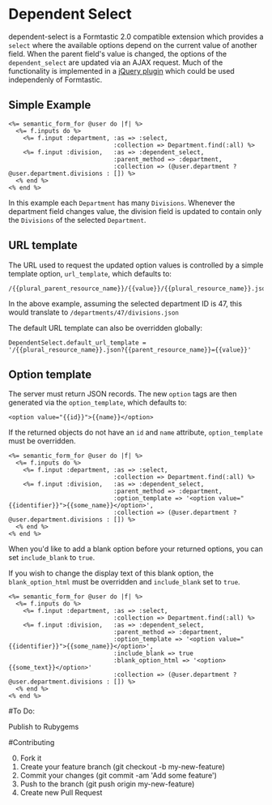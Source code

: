 # Dependent Select #

dependent-select is a Formtastic 2.0 compatible extension which provides a `select` where the available options depend on the current value of another field.  When the parent field's value is changed, the options of the `dependent_select` are updated via an AJAX request.  Much of the functionality is implemented in a [jQuery plugin](https://github.com/topsail/dependent-select/blob/master/lib/assets/javascripts/dependent-select.js) which could be used independenly of Formtastic.

## Simple Example ##

    <%= semantic_form_for @user do |f| %>
      <%= f.inputs do %>
        <%= f.input :department, :as => :select,
                                 :collection => Department.find(:all) %>
        <%= f.input :division,   :as => :dependent_select,
                                 :parent_method => :department,
                                 :collection => (@user.department ? @user.department.divisions : []) %>
      <% end %>
    <% end %>

In this example each `Department` has many `Divisions`.  Whenever the department field changes value, the division field is updated to contain only the `Divisions` of the selected `Department`.

## URL template ##

The URL used to request the updated option values is controlled by a simple template option, `url_template`, which defaults to:

    /{{plural_parent_resource_name}}/{{value}}/{{plural_resource_name}}.json

In the above example, assuming the selected department ID is 47, this would translate to `/departments/47/divisions.json`

The default URL template can also be overridden globally:

    DependentSelect.default_url_template = '/{{plural_resource_name}}.json?{{parent_resource_name}}={{value}}'

## Option template ##

The server must return JSON records.  The new `option` tags are then generated via the `option_template`, which defaults to:

    <option value="{{id}}">{{name}}</option>

If the returned objects do not have an `id` and `name` attribute, `option_template` must be overridden.

    <%= semantic_form_for @user do |f| %>
      <%= f.inputs do %>
        <%= f.input :department, :as => :select,
                                 :collection => Department.find(:all) %>
        <%= f.input :division,   :as => :dependent_select,
                                 :parent_method => :department,
                                 :option_template => '<option value="{{identifier}}">{{some_name}}</option>',
                                 :collection => (@user.department ? @user.department.divisions : []) %>
      <% end %>
    <% end %>

When you'd like to add a blank option before your returned options, you can set `include_blank` to `true`.

If you wish to change the display text of this blank option, the `blank_option_html` must be overridden and `include_blank` set to `true`.

    <%= semantic_form_for @user do |f| %>
      <%= f.inputs do %>
        <%= f.input :department, :as => :select,
                                 :collection => Department.find(:all) %>
        <%= f.input :division,   :as => :dependent_select,
                                 :parent_method => :department,
                                 :option_template => '<option value="{{identifier}}">{{some_name}}</option>',
                                 :include_blank => true
                                 :blank_option_html => '<option>{{some_text}}</option>'
                                 :collection => (@user.department ? @user.department.divisions : []) %>
      <% end %>
    <% end %>

#To Do:

Publish to Rubygems

#Contributing

0. Fork it
0. Create your feature branch (git checkout -b my-new-feature)
0. Commit your changes (git commit -am 'Add some feature')
0. Push to the branch (git push origin my-new-feature)
0. Create new Pull Request
